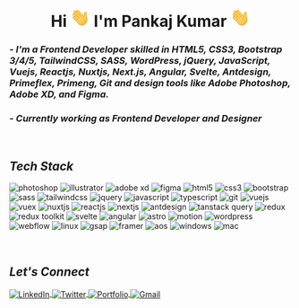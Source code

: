 <!----------------------------------- Heading Section ------------------------------------>
<h1 align="center">
    Hi
    <img src="https://raw.githubusercontent.com/ABSphreak/ABSphreak/master/gifs/Hi.gif" width="35">
    I'm Pankaj Kumar
       <img src="https://raw.githubusercontent.com/ABSphreak/ABSphreak/master/gifs/Hi.gif" width="35">
</h1>

<!----------------------------------- About Section ------------------------------------>
<h3>
    <i>- I'm a Frontend Developer skilled in HTML5, CSS3, Bootstrap 3/4/5, TailwindCSS, SASS, WordPress, jQuery, JavaScript, Vuejs, Reactjs, Nuxtjs, Next.js, Angular, Svelte, Antdesign, Primeflex, Primeng, Git and design tools like Adobe Photoshop, Adobe XD, and Figma.</i>
</h3>

<h3>
    <i>- Currently working as Frontend Developer and Designer</i>
</h3>
<br>

<!----------------------------------- Tech Stack Section ------------------------------------>
<h2><i>Tech Stack</i></h2>
<p>
   <img src="https://img.shields.io/badge/Photoshop-31A8FF?style=for-the-badge&logo=adobe-photoshop&logoColor=white" alt="photoshop" />
   <img src="https://img.shields.io/badge/Illustrator-FF9A00?style=for-the-badge&logo=adobe-illustrator&logoColor=white" alt="illustrator" />
    <img src="https://img.shields.io/badge/Adobe%20XD-FF9A00?style=for-the-badge&logo=adobe-xd&logoColor=white" alt="adobe xd" />
   <img src="https://img.shields.io/badge/Figma-F24E1E?style=for-the-badge&logo=figma&logoColor=white" alt="figma" />
   <img src="https://img.shields.io/badge/HTML5-E34F26?style=for-the-badge&logo=html5&logoColor=white" alt="html5" />
   <img src="https://img.shields.io/badge/CSS3-1572B6?style=for-the-badge&logo=css3&logoColor=white" alt="css3" />
   <img src="https://img.shields.io/badge/Bootstrap-563D7C?style=for-the-badge&logo=bootstrap&logoColor=white" alt="bootstrap" />
   <img src="https://img.shields.io/badge/Sass-CC6699?style=for-the-badge&logo=sass&logoColor=white" alt="sass" />
   <img src="https://img.shields.io/badge/Tailwind%20CSS-38B2AC?style=for-the-badge&logo=tailwind-css&logoColor=white" alt="tailwindcss" />
   <img src="https://img.shields.io/badge/jQuery-0769AD?style=for-the-badge&logo=jquery&logoColor=white" alt="jquery" />
   <img src="https://img.shields.io/badge/JavaScript-F7DF1E?style=for-the-badge&logo=javascript&logoColor=black" alt="javascript" />
   <img src="https://img.shields.io/badge/TypeScript-007ACC?style=for-the-badge&logo=typescript&logoColor=white" alt="typescript" />
   <img src="https://img.shields.io/badge/Git-F44D27?style=for-the-badge&logo=git&logoColor=white" alt="git" />
   <img src="https://img.shields.io/badge/Vue.js-4FC08D?style=for-the-badge&logo=vue.js&logoColor=white" alt="vuejs" />
   <img src="https://img.shields.io/badge/Vuex-3C6E8F?style=for-the-badge&logo=vue.js&logoColor=white" alt="vuex" />
   <img src="https://img.shields.io/badge/Nuxt.js-00C58E?style=for-the-badge&logo=nuxt.js&logoColor=white" alt="nuxtjs" />
   <img src="https://img.shields.io/badge/React-20232A?style=for-the-badge&logo=react&logoColor=white" alt="reactjs" />
   <img src="https://img.shields.io/badge/Next.js-000000?style=for-the-badge&logo=next.js&logoColor=white" alt="nextjs" />
   <img src="https://img.shields.io/badge/Ant%20Design-1677FF?style=for-the-badge&logo=ant-design&logoColor=white" alt="antdesign" />
   <img src="https://img.shields.io/badge/TanStack%20Query-EC4440?style=for-the-badge&logo=react-query&logoColor=white" alt="tanstack query" />
   <img src="https://img.shields.io/badge/Redux-764ABC?style=for-the-badge&logo=redux&logoColor=white" alt="redux" />
   <img src="https://img.shields.io/badge/Redux%20Toolkit-764ABC?style=for-the-badge&logo=redux&logoColor=white" alt="redux toolkit" />
   <img src="https://img.shields.io/badge/Svelte-FF3E00?style=for-the-badge&logo=svelte&logoColor=white" alt="svelte" />
   <img src="https://img.shields.io/badge/Angular-DD0031?style=for-the-badge&logo=angular&logoColor=white" alt="angular" />
   <img src="https://img.shields.io/badge/Astro-FF5D3D?style=for-the-badge&logo=astro&logoColor=white" alt="astro" />
   <img src="https://img.shields.io/badge/Motion-0088CC?style=for-the-badge&logo=motion&logoColor=white" alt="motion" />
   <img src="https://img.shields.io/badge/WordPress-21759B?style=for-the-badge&logo=wordpress&logoColor=white" alt="wordpress" />
    <img src="https://img.shields.io/badge/Webflow-4353FF?style=for-the-badge&logo=webflow&logoColor=white" alt="webflow" />
   <img src="https://img.shields.io/badge/Linux-FCC624?style=for-the-badge&logo=linux&logoColor=black" alt="linux" />
   <img src="https://img.shields.io/badge/GSAP-88CE02?style=for-the-badge&logo=gsap&logoColor=white" alt="gsap" />
   <img src="https://img.shields.io/badge/Framer-000000?style=for-the-badge&logo=framer&logoColor=white" alt="framer" />
   <img src="https://img.shields.io/badge/AOS-DA552F?style=for-the-badge&logo=aos&logoColor=white" alt="aos" />
   <img src="https://img.shields.io/badge/Windows-0078D4?style=for-the-badge&logo=windows&logoColor=white" alt="windows" />
   <img src="https://img.shields.io/badge/macOS-000000?style=for-the-badge&logo=apple&logoColor=white" alt="mac" />
</p>
<br>

<!----------------------------------- Social Media Links Section ------------------------------------>
<h2><i>Let's Connect</i></h2>
<p align="left">
    <a href="https://www.linkedin.com/in/pankaj-kumar-a1641ba6/" target="_blank" rel="noopener noreferrer">
        <img align="center" src="https://img.shields.io/badge/LinkedIn-0077B5?style=for-the-badge&logo=linkedin&logoColor=white" alt="LinkedIn" />
    </a>
  <a href="https://twitter.com/pankajk76520654" target="_blank" rel="noopener noreferrer">
    <img align="center" src="https://img.shields.io/badge/twitter-%231DA1F2.svg?style=for-the-badge&logo=twitter&logoColor=white" alt="Twitter" />
</a>
    <a href="https://my-portfolio-pankaj.vercel.app/" target="_blank" rel="noopener noreferrer">
        <img align="center" src="https://img.shields.io/badge/Portfolio-18A303?style=for-the-badge&logo=ionic&logoColor=white" alt="Portfolio" />
    </a>
    <a href="mailto:mpankaj.syal1@gmail.com" title="pankaj.syal1@gmail.com">
        <img align="center" src="https://img.shields.io/badge/Gmail-D14836?style=for-the-badge&logo=gmail&logoColor=white" alt="Gmail" />
    </a>
</p>
